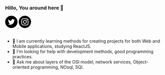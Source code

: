 ### Hillo, You around here 👋

<div>
<a href="https://twitter.com/BrunoFe10169574">
  <img src="https://github.com/brufelix/Role-Playing-Game-Got/blob/master/frontend/src/assets/twitter%20(1).png" height="40px" width="40px" />  
</a>
<a href="https://www.instagram.com/brufelix__/">
<img src="https://github.com/brufelix/Role-Playing-Game-Got/blob/master/frontend/src/assets/instagram.png" height="40px" width="40px" />
</a>
<div><br/>

- 🌱 I am currently learning methods for creating projects for both Web and Mobile applications, studying ReactJS.
- 🤔 I'm looking for help with development methods, good programming practices.
- 💬 Ask me about layers of the OSI model, network services, Object-oriented programming, NOsql, SQl.
